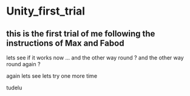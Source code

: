 # Unity_first_trial
## this is the first trial of me following the instructions of Max and Fabod
lets see if it works now ...
and the other way round ? 
and the other way round again ? 

again lets see
lets try one more time


tudelu